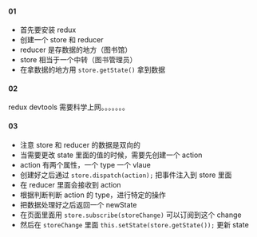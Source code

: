 #### 01
- 首先要安装 redux
- 创建一个 store 和 reducer
- reducer 是存数据的地方（图书馆）
- store 相当于一个中转（图书管理员）
- 在拿数据的地方用 `store.getState()` 拿到数据

#### 02
redux devtools
需要科学上网。。。。。。。

#### 03
- 注意 store 和 reducer 的数据是双向的
- 当需要更改 state 里面的值的时候，需要先创建一个 action
- action 有两个属性，一个 type 一个 vlaue
- 创建好之后通过 `store.dispatch(action);` 把事件注入到 store 里面
- 在 reducer 里面会接收到 action
- 根据判断判断 action 的 type，进行特定的操作
- 把数据处理好之后返回一个 newState
- 在页面里面用 `store.subscribe(storeChange)` 可以订阅到这个 change
- 然后在 `storeChange` 里面 `this.setState(store.getState());` 更新 state